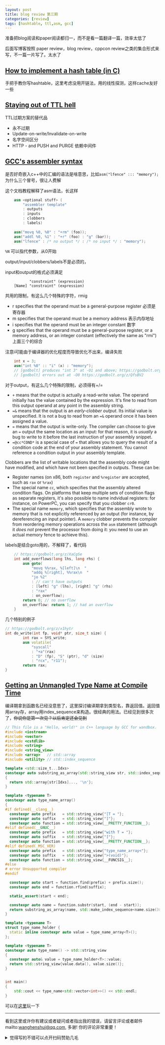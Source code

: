 ```yaml
---
layout: post
title: blog review 第三期
categories: [review]
tags: [hashtable, ttl,asm, gcc]
---
```


准备把blog阅读和paper阅读都归一，而不是看一篇翻译一篇，效率太低了

后面写博客按照 paper review，blog review，cppcon review之类的集合形式来写，不一篇一片写了。太水了



<!-- more -->



## [How to implement a hash table (in C)](https://benhoyt.com/writings/hash-table-in-c/)

手把手教你写hashtable，这里考虑没用开链法，用的线性探测，这样cache友好一些

## [Staying out of TTL hell](https://calpaterson.com/ttl-hell.html)

TTL过期方案的替代品

- 永不过期
-  Update-on-write/Invalidate-on-write
- 名字空间区分
-  HTTP - and PUSH and PURGE 依赖中间件

## [GCC's assembler syntax](https://www.felixcloutier.com/documents/gcc-asm.html)

是否好奇嵌入c++中的汇编的语法是啥意思，比如`asm("lfence" ::: "memory");` 为什么三个冒号，很让人费解

这个文档教程解释了asm语法，长这样

```c++
	asm <optional stuff> (
	    "assembler template"
	    : outputs
	    : inputs
	    : clobbers
	    : labels)
  
    asm("movq %0, %0" : "+rm" (foo));
    asm("addl %0, %1" : "+r" (foo) : "g" (bar));
    asm("lfence" : /* no output */ : /* no input */ : "memory");
```

`%N` 可以指代参数，从0开始

output/input/clobbers/labels不是必须的，

input和output的格式必须满足

```text
	       "constraint" (expression)
	[Name] "constraint" (expression)
```

共用的限制，有这么几个特殊的字符，rmig

- r specifies that the operand must be a general-purpose register 必须是寄存器
- m specifies that the operand must be a memory address 表示内存地址
- i specifies that the operand must be an integer constant 数字
- g specifies that the operand must be a  general-purpose register, or a memory address, or an integer constant  (effectively the same as "rmi") 上面三个的综合

注意i可能由于编译器的优化程度而导致优化不出来，编译失败

```c++
	int x = 3;
	asm("int %0" :: "i" (x) : "memory");
	// [godbolt] produces "int 3" at -O1 and above; https://godbolt.org/z/2qoisc
	// [godbolt] errors out at -O0 https://godbolt.org/z/QfsBV2
```



对于output，有这么几个特殊的限制，必须得有+/=

- `+` means that the output is actually a read-write value. The operand initially has the value contained by the expression. It's  fine to read from this output operand at any point in the assembly  string.
- `=&` means that the output is an *early-clobber output*. Its initial value is unspecified. It is not a bug to read from an `=&` operand once it has been assigned a value.
- `=` means that the output is write-only. The compiler can choose to give an `=` output the same location as an input: for that reason, it is *usually* a bug to write to it before the last instruction of your assembly snippet.
- `=@cc*COND*` is a special case of `=`  that allows you to query the result of a condition code at the end of  your assembly statement. You cannot reference a condition output in your assembly template.



Clobbers are the list of writable locations that the assembly code  might have modified, and which have not been specified in outputs. These can be:

- Register names (on x86, both `register` and `%register` are accepted, such as `rax` or `%rax`)
- The special name `cc`, which specifies that the assembly  altered condition flags. On platforms that keep multiple sets of  condition flags as separate registers, it's also possible to name  indvidual registers: for instance, on PowerPC, you can specify that you  clobber `cr0`.
- The special name `memory`, which specifies that the  assembly wrote to memory that is not explicitly referenced by an output  (for instance, by dereferencing an input pointer). A `memory` clobber prevents the compiler from reordering memory operations across the `asm` statement (although it *does not* prevent the processor from doing it: you need to use an actual memory fence to achieve this).

labels是结合goto用的，不解释了，看代码

```c++
	// https://godbolt.org/z/XaCgSe
	int add_overflows(long lhs, long rhs) {
	    asm goto(
	        "movq %%rax, %[left]\n  "
	        "addq %[right], %%rax\n  "
	        "jo %2"
	        : // can't have outputs
	        : [left] "g" (lhs), [right] "g" (rhs)
	        : "rax"
	        : on_overflow);
	    return 0; // no overflow
	    on_overflow: return 1; // had an overflow
	}
```



几个特别的例子

```c++
// https://godbolt.org/z/x1hytr
int do_write(int fp, void* ptr, size_t size) {
		int rax = SYS_write;
		asm volatile(
		    "syscall"
		    : "+a"(rax)
		    : "D" (fp), "S" (ptr), "d" (size)
		    : "rcx", "r11");
		return rax;
}
```



## [Getting an Unmangled Type Name at Compile Time](https://bitwizeshift.github.io/posts/2021/03/09/getting-an-unmangled-type-name-at-compile-time/)

编译期拿到函数名已经没意思了，这里探讨编译期拿到类型名，靠返回值。返回值用array存，array用index_sequence来构造。很经典的用法。已经见到很多次了，~~你说你是第一次见？以后肯定还会见到~~

```c++
// This file is a "Hello, world!" in C++ language by GCC for wandbox.
#include <iostream>
#include <vector>
#include <cstdlib>
#include <string>
#include <string_view>
#include <array>   // std::array
#include <utility> // std::index_sequence

template <std::size_t...Idxs>
constexpr auto substring_as_array(std::string_view str, std::index_sequence<Idxs...>)
{
  return std::array{str[Idxs]..., '\n'};
}

template <typename T>
constexpr auto type_name_array()
{
#if defined(__clang__)
  constexpr auto prefix   = std::string_view{"[T = "};
  constexpr auto suffix   = std::string_view{"]"};
  constexpr auto function = std::string_view{__PRETTY_FUNCTION__};
#elif defined(__GNUC__)
  constexpr auto prefix   = std::string_view{"with T = "};
  constexpr auto suffix   = std::string_view{"]"};
  constexpr auto function = std::string_view{__PRETTY_FUNCTION__};
#elif defined(_MSC_VER)
  constexpr auto prefix   = std::string_view{"type_name_array<"};
  constexpr auto suffix   = std::string_view{">(void)"};
  constexpr auto function = std::string_view{__FUNCSIG__};
#else
# error Unsupported compiler
#endif

  constexpr auto start = function.find(prefix) + prefix.size();
  constexpr auto end = function.rfind(suffix);

  static_assert(start < end);

  constexpr auto name = function.substr(start, (end - start));
  return substring_as_array(name, std::make_index_sequence<name.size()>{});
}

template <typename T>
struct type_name_holder {
  static inline constexpr auto value = type_name_array<T>();
};

template <typename T>
constexpr auto type_name() -> std::string_view
{
  constexpr auto& value = type_name_holder<T>::value;
  return std::string_view{value.data(), value.size()};
}


int main()
{
    std::cout << type_name<std::vector<int>>() << std::endl;
}
```

可以在[这里](https://wandbox.org/permlink/Oh2CtRlaSsYiySIE)玩一下




---

看到这里或许你有建议或者疑问或者指出我的错误，请留言评论或者邮件mailto:wanghenshui@qq.com, 多谢!  你的评论非常重要！

<details>
<summary>觉得写的不错可以点开扫码赞助几毛</summary>
<img src="https://wanghenshui.github.io/assets/wepay.png" alt="微信转账">
</details>

